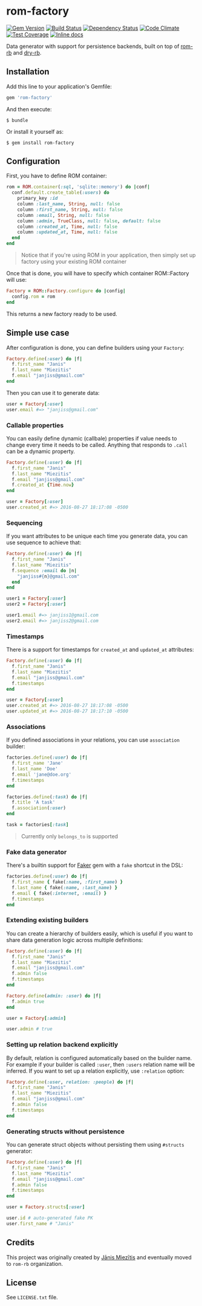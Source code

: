 [gem]: https://rubygems.org/gems/rom-factory
[travis]: https://travis-ci.org/rom-rb/rom-factory
[gemnasium]: https://gemnasium.com/rom-rb/rom-factory
[codeclimate]: https://codeclimate.com/github/rom-rb/rom-factory
[inchpages]: http://inch-ci.org/github/rom-rb/rom-factory

# rom-factory

[![Gem Version](https://badge.fury.io/rb/rom-factory.svg)][gem]
[![Build Status](https://travis-ci.org/rom-rb/rom-factory.svg?branch=master)][travis]
[![Dependency Status](https://gemnasium.com/rom-rb/rom-factory.svg)][gemnasium]
[![Code Climate](https://codeclimate.com/github/rom-rb/rom-factory/badges/gpa.svg)][codeclimate]
[![Test Coverage](https://codeclimate.com/github/rom-rb/rom-factory/badges/coverage.svg)][codeclimate]
[![Inline docs](http://inch-ci.org/github/rom-rb/rom-factory.svg?branch=master)][inchpages]

Data generator with support for persistence backends, built on top of [rom-rb](http://rom-rb.org) and [dry-rb](http://dry-rb.org).

## Installation

Add this line to your application's Gemfile:

```ruby
gem 'rom-factory'
```

And then execute:

    $ bundle

Or install it yourself as:

    $ gem install rom-factory

## Configuration

First, you have to define ROM container:

```ruby
rom = ROM.container(:sql, 'sqlite::memory') do |conf|
  conf.default.create_table(:users) do
    primary_key :id
    column :last_name, String, null: false
    column :first_name, String, null: false
    column :email, String, null: false
    column :admin, TrueClass, null: false, default: false
    column :created_at, Time, null: false
    column :updated_at, Time, null: false
  end
end
```

> Notice that if you're using ROM in your application, then simply set up factory using your existing ROM container

Once that is done, you will have to specify which container ROM::Factory will use:

```ruby
Factory = ROM::Factory.configure do |config|
  config.rom = rom
end
```

This returns a new factory ready to be used.

## Simple use case

After configuration is done, you can define builders using your `Factory`:

```ruby
Factory.define(:user) do |f|
  f.first_name "Janis"
  f.last_name "Miezitis"
  f.email "janjiss@gmail.com"
end
```

Then you can use it to generate data:

```ruby
user = Factory[:user]
user.email #=> "janjiss@gmail.com"
```

### Callable properties

You can easily define dynamic (callbale) properties if value needs to change every time it needs to be called.
Anything that responds to `.call` can be a dynamic property.

```ruby
Factory.define(:user) do |f|
  f.first_name "Janis"
  f.last_name "Miezitis"
  f.email "janjiss@gmail.com"
  f.created_at {Time.now}
end

user = Factory[:user]
user.created_at #=> 2016-08-27 18:17:08 -0500
```

### Sequencing

If you want attributes to be unique each time you generate data, you can use sequence to achieve that:

```ruby
Factory.define(:user) do |f|
  f.first_name "Janis"
  f.last_name "Miezitis"
  f.sequence :email do |n|
    "janjiss#{n}@gmail.com"
  end
end

user1 = Factory[:user]
user2 = Factory[:user]

user1.email #=> janjiss1@gmail.com
user2.email #=> janjiss2@gmail.com
```

### Timestamps

There is a support for timestamps for `created_at` and `updated_at` attributes:

```ruby
Factory.define(:user) do |f|
  f.first_name "Janis"
  f.last_name "Miezitis"
  f.email "janjiss@gmail.com"
  f.timestamps
end

user = Factory[:user]
user.created_at #=> 2016-08-27 18:17:08 -0500
user.updated_at #=> 2016-08-27 18:17:10 -0500
```

### Associations

If you defined associations in your relations, you can use `association` builder:

``` ruby
factories.define(:user) do |f|
  f.first_name 'Jane'
  f.last_name 'Doe'
  f.email 'jane@doe.org'
  f.timestamps
end

factories.define(:task) do |f|
  f.title 'A task'
  f.association(:user)
end

task = factories[:task]
```

> Currently only `belongs_to` is supported

### Fake data generator

There's a builtin support for [Faker](https://github.com/stympy/faker) gem with a `fake` shortcut in the DSL:


``` ruby
factories.define(:user) do |f|
  f.first_name { fake(:name, :first_name) }
  f.last_name { fake(:name, :last_name) }
  f.email { fake(:internet, :email) }
  f.timestamps
end
```

### Extending existing builders

You can create a hierarchy of builders easily, which is useful if you want to share data generation logic across
multiple definitions:

``` ruby
Factory.define(:user) do |f|
  f.first_name "Janis"
  f.last_name "Miezitis"
  f.email "janjiss@gmail.com"
  f.admin false
  f.timestamps
end

Factory.define(admin: :user) do |f|
  f.admin true
end

user = Factory[:admin]

user.admin # true
```

### Setting up relation backend explicitly

By default, relation is configured automatically based on the builder name. For example if your builder is called `:user`, then `:users`
relation name will be inferred. If you want to set up a relation explicitly, use `:relation` option:

``` ruby
Factory.define(:user, relation: :people) do |f|
  f.first_name "Janis"
  f.last_name "Miezitis"
  f.email "janjiss@gmail.com"
  f.admin false
  f.timestamps
end
```

### Generating structs without persistence

You can generate struct objects without persisting them using `#structs` generator:

``` ruby
Factory.define(:user) do |f|
  f.first_name "Janis"
  f.last_name "Miezitis"
  f.email "janjiss@gmail.com"
  f.admin false
  f.timestamps
end

user = Factory.structs[:user]

user.id # auto-generated fake PK
user.first_name # "Janis"
```

## Credits

This project was originally created by [Jānis Miezītis](https://github.com/janjiss) and eventually moved to `rom-rb` organization.

## License

See `LICENSE.txt` file.

